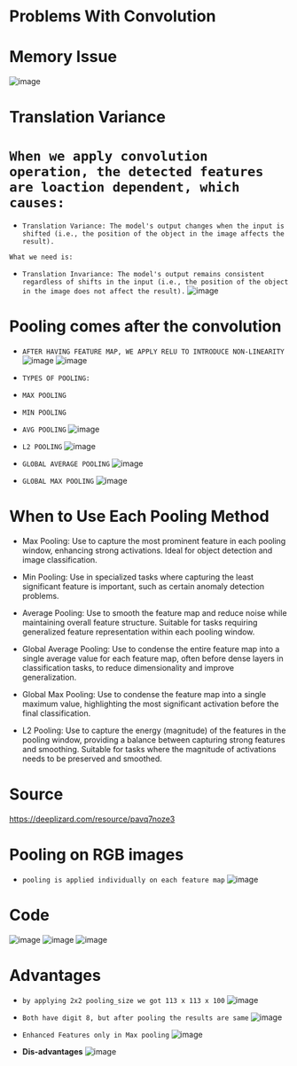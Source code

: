 # **Problems With Convolution**

# **Memory Issue**
![image](https://github.com/user-attachments/assets/ba03fd0a-b496-4d63-bb2a-35cd8b2fe6d5)

# **Translation Variance**
# `When we apply convolution operation, the detected features are loaction dependent, which causes:`
  * `Translation Variance: The model's output changes when the input is shifted (i.e., the position of the object in the image affects the result).`

`What we need is:`
  * `Translation Invariance: The model's output remains consistent regardless of shifts in the input (i.e., the position of the object in the image does not affect the result).`
![image](https://github.com/user-attachments/assets/8b88ff9b-9b73-44b7-b89b-0896b9aa1383)


# **Pooling comes after the convolution**
* `AFTER HAVING FEATURE MAP, WE APPLY RELU TO INTRODUCE NON-LINEARITY`
![image](https://github.com/user-attachments/assets/fe3afbd3-9b6e-4112-9296-b9c8a97728fe)
![image](https://github.com/user-attachments/assets/291dc00f-9a87-42da-905a-2960610f38c8)


* `TYPES OF POOLING:`

* `MAX POOLING`

* `MIN POOLING`

* `AVG POOLING`
![image](https://github.com/user-attachments/assets/ece98e16-b12d-4bb1-9996-103a0318010b)

* `L2 POOLING`
![image](https://github.com/user-attachments/assets/bb6caf5c-01ad-4cce-b360-7491e91894fa)

* `GLOBAL AVERAGE POOLING`
![image](https://github.com/user-attachments/assets/93f2a211-28a8-41e1-9558-aa10d0c25a47)

* `GLOBAL MAX POOLING`
![image](https://github.com/user-attachments/assets/365fc5f6-6d49-4809-8fda-d5a6ce21e52d)

# **When to Use Each Pooling Method**

* Max Pooling:
  Use to capture the most prominent feature in each pooling window, enhancing strong activations. Ideal for object detection and image classification.
  
* Min Pooling:
  Use in specialized tasks where capturing the least significant feature is important, such as certain anomaly detection problems.

* Average Pooling:
  Use to smooth the feature map and reduce noise while maintaining overall feature structure. Suitable for tasks requiring generalized feature representation within each pooling window.

* Global Average Pooling:
  Use to condense the entire feature map into a single average value for each feature map, often before dense layers in classification tasks, to reduce dimensionality and improve generalization.

* Global Max Pooling:
  Use to condense the feature map into a single maximum value, highlighting the most significant activation before the final classification.

* L2 Pooling:
  Use to capture the energy (magnitude) of the features in the pooling window, providing a balance between capturing strong features and smoothing. Suitable for tasks where the magnitude of activations needs to be preserved and smoothed.

# **Source**
https://deeplizard.com/resource/pavq7noze3

# **Pooling on RGB images**
* `pooling is applied individually on each feature map`
![image](https://github.com/user-attachments/assets/bdda37f3-95a9-4444-a72a-6c1c473a159e)


# **Code**
![image](https://github.com/user-attachments/assets/bcd10837-4924-4b23-9e4c-131d1dbe508f)
![image](https://github.com/user-attachments/assets/1c260dad-7b0f-4e5b-a2a3-50f8c42169bf)
![image](https://github.com/user-attachments/assets/1ab2de6c-0ae9-4d9c-81bc-6243b1fda57f)


# **Advantages**
* `by applying 2x2 pooling_size we got 113 x 113 x 100`
![image](https://github.com/user-attachments/assets/08ca36da-6ca8-47f6-8936-30abd4bf6898)

* `Both have digit 8, but after pooling the results are same`
![image](https://github.com/user-attachments/assets/fa262e1d-a661-42d3-a8c7-76bbf5cad313)

* `Enhanced Features only in Max pooling`
![image](https://github.com/user-attachments/assets/ac556dbb-daba-4bab-98ce-c1cb164849f0)

* **Dis-advantages**
![image](https://github.com/user-attachments/assets/26dffe34-60fe-4214-abda-7141de1ce1f1)

